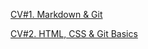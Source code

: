 
[CV#1. Markdown & Git](https://thesoules2000.github.io/rsschool-cv/cv)

[CV#2. HTML, CSS & Git Basics](https://thesoules2000.github.io/rsschool-cv/)